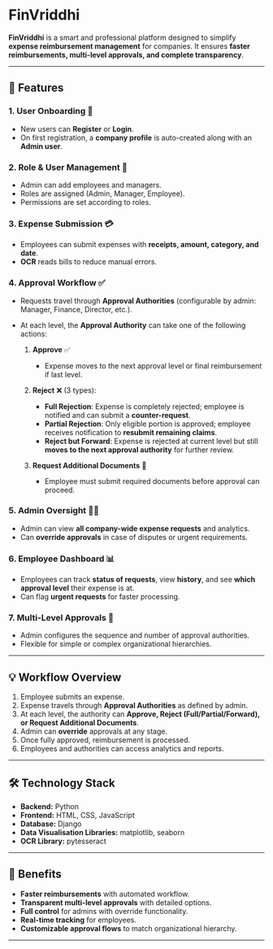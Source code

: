 # FinVriddhi 

**FinVriddhi** is a smart and professional platform designed to simplify **expense reimbursement management** for companies. It ensures **faster reimbursements, multi-level approvals, and complete transparency**.

---

## 🚀 Features

### 1. User Onboarding 👤
- New users can **Register** or **Login**.
- On first registration, a **company profile** is auto-created along with an **Admin user**.

### 2. Role & User Management 👥
- Admin can add employees and managers.
- Roles are assigned (Admin, Manager, Employee).
- Permissions are set according to roles.

### 3. Expense Submission 💳
- Employees can submit expenses with **receipts, amount, category, and date**.
- **OCR** reads bills to reduce manual errors.

### 4. Approval Workflow ✅
- Requests travel through **Approval Authorities** (configurable by admin: Manager, Finance, Director, etc.).
- At each level, the **Approval Authority** can take one of the following actions:

  1. **Approve** ✅  
     - Expense moves to the next approval level or final reimbursement if last level.

  2. **Reject** ❌ (3 types):
     - **Full Rejection**: Expense is completely rejected; employee is notified and can submit a **counter-request**.  
     - **Partial Rejection**: Only eligible portion is approved; employee receives notification to **resubmit remaining claims**.  
     - **Reject but Forward**: Expense is rejected at current level but still **moves to the next approval authority** for further review.

  3. **Request Additional Documents** 📄  
     - Employee must submit required documents before approval can proceed.

### 5. Admin Oversight 👨‍💼
- Admin can view **all company-wide expense requests** and analytics.
- Can **override approvals** in case of disputes or urgent requirements.

### 6. Employee Dashboard 📊
- Employees can track **status of requests**, view **history**, and see **which approval level** their expense is at.
- Can flag **urgent requests** for faster processing.

### 7. Multi-Level Approvals 🔄
- Admin configures the sequence and number of approval authorities.
- Flexible for simple or complex organizational hierarchies.

---

## 💡 Workflow Overview
1. Employee submits an expense.  
2. Expense travels through **Approval Authorities** as defined by admin.  
3. At each level, the authority can **Approve, Reject (Full/Partial/Forward), or Request Additional Documents**.  
4. Admin can **override** approvals at any stage.  
5. Once fully approved, reimbursement is processed.  
6. Employees and authorities can access analytics and reports.

---

## 🛠 Technology Stack
- **Backend:** Python   
- **Frontend:** HTML, CSS, JavaScript  
- **Database:** Django
- **Data Visualisation Libraries:** matplotlib, seaborn
- **OCR Library:** pytesseract  

---

## 🎯 Benefits
- **Faster reimbursements** with automated workflow.
- **Transparent multi-level approvals** with detailed options.
- **Full control** for admins with override functionality.
- **Real-time tracking** for employees.
- **Customizable approval flows** to match organizational hierarchy.

---

